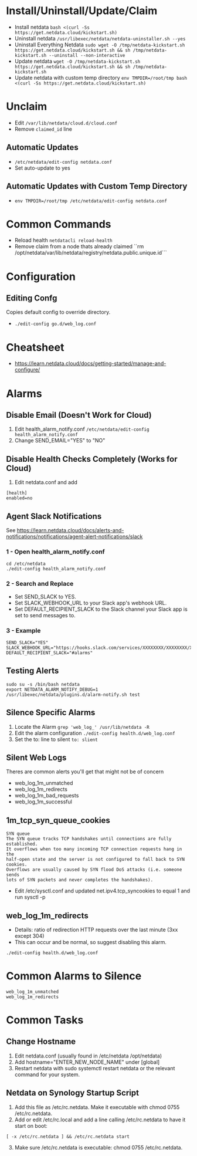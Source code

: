 # Install/Uninstall/Update/Claim
* Install netdata ```bash <(curl -Ss https://get.netdata.cloud/kickstart.sh)```
* Uninstall netdata ```/usr/libexec/netdata/netdata-uninstaller.sh --yes```
* Uninstall Everything Netdata ```sudo wget -O /tmp/netdata-kickstart.sh https://get.netdata.cloud/kickstart.sh && sh /tmp/netdata-kickstart.sh --uninstall --non-interactive```
* Update netdata ```wget -O /tmp/netdata-kickstart.sh https://get.netdata.cloud/kickstart.sh && sh /tmp/netdata-kickstart.sh```
* Update netdata with custom temp directory ```env TMPDIR=/root/tmp bash <(curl -Ss https://get.netdata.cloud/kickstart.sh)```

# Unclaim
* Edit `/var/lib/netdata/cloud.d/cloud.conf`
* Remove `claimed_id` line

## Automatic Updates
* ```/etc/netdata/edit-config netdata.conf```
* Set auto-update to yes
## Automatic Updates with Custom Temp Directory
* ```env TMPDIR=/root/tmp /etc/netdata/edit-config netdata.conf```

# Common Commands
* Reload health ```netdatacli reload-health```
* Remove claim from a node thats already claimed ``rm /opt/netdata/var/lib/netdata/registry/netdata.public.unique.id```

# Configuration
## Editing Confg
Copies default config to override directory.
* ```./edit-config go.d/web_log.conf```

# Cheatsheet
* https://learn.netdata.cloud/docs/getting-started/manage-and-configure/

# Alarms
## Disable Email (Doesn't Work for Cloud)
1. Edit health_alarm_notify.conf
```/etc/netdata/edit-config health_alarm_notify.conf```
2. Change SEND_EMAIL="YES" to "NO"

## Disable Health Checks Completely (Works for Cloud)
1. Edit netdata.conf and add
```
[health]
enabled=no
```

## Agent Slack Notifications
See https://learn.netdata.cloud/docs/alerts-and-notifications/notifications/agent-alert-notifications/slack
### 1 - Open health_alarm_notify.conf
```
cd /etc/netdata
./edit-config health_alarm_notify.conf
```
### 2 - Search and Replace
* Set SEND_SLACK to YES.
* Set SLACK_WEBHOOK_URL to your Slack app's webhook URL.
* Set DEFAULT_RECIPIENT_SLACK to the Slack channel your Slack app is set to send messages to.

### 3 - Example
```
SEND_SLACK="YES"
SLACK_WEBHOOK_URL="https://hooks.slack.com/services/XXXXXXXX/XXXXXXXX/XXXXXXXXXXXXXXXXXXXXXXXXXXXXXXX" 
DEFAULT_RECIPIENT_SLACK="#alarms"
```

## Testing Alerts
```
sudo su -s /bin/bash netdata
export NETDATA_ALARM_NOTIFY_DEBUG=1
/usr/libexec/netdata/plugins.d/alarm-notify.sh test
```

## Silence Specific Alarms
1. Locate the Alarm
```grep 'web_log_' /usr/lib/netdata -R```
2. Edit the alarm configuration
```./edit-config health.d/web_log.conf```
3. Set the to: line to silent
```to: slient```

## Silent Web Logs
Theres are common alerts you'll get that might not be of concern

* web_log_1m_unmatched
* web_log_1m_redirects
* web_log_1m_bad_requests
* web_log_1m_successful

## 1m_tcp_syn_queue_cookies
```
SYN queue
The SYN queue tracks TCP handshakes until connections are fully established.
It overflows when too many incoming TCP connection requests hang in the
half-open state and the server is not configured to fall back to SYN cookies.
Overflows are usually caused by SYN flood DoS attacks (i.e. someone sends
lots of SYN packets and never completes the handshakes).
```
* Edit /etc/sysctl.conf and updated net.ipv4.tcp_syncookies to equal 1 and run sysctl -p

## web_log_1m_redirects
* Details: ratio of redirection HTTP requests over the last minute (3xx except 304)
* This can occur and be normal, so suggest disabling this alarm.
```
./edit-config health.d/web_log.conf
```

# Common Alarms to Silence
```
web_log_1m_unmatched
web_log_1m_redirects
```
# Common Tasks
## Change Hostname
1. Edit netdata.conf (usually found in /etc/netdata /opt/netdata)
2. Add hostname="ENTER_NEW_NODE_NAME" under [global]
3. Restart netdata with sudo systemctl restart netdata or the relevant command for your system.

## Netdata on Synology Startup Script
1. Add this file as /etc/rc.netdata. Make it executable with chmod 0755 /etc/rc.netdata.
2. Add or edit /etc/rc.local and add a line calling /etc/rc.netdata to have it start on boot:
```
[ -x /etc/rc.netdata ] && /etc/rc.netdata start
```
3. Make sure /etc/rc.netdata is executable: chmod 0755 /etc/rc.netdata.